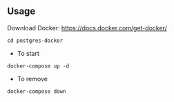 ## Usage

Download Docker: https://docs.docker.com/get-docker/


```cd postgres-docker```

* To start

```docker-compose up -d```

* To remove

```docker-compose down``` 
